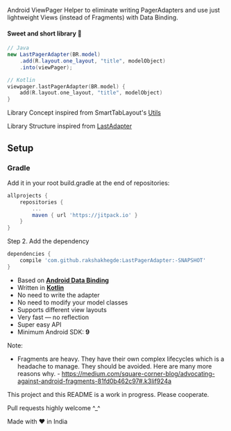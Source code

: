 Android ViewPager Helper to eliminate writing PagerAdapters and use just lightweight Views (instead of Fragments) with Data Binding.

#### Sweet and short library 💋

```java
// Java
new LastPagerAdapter(BR.model)
    .add(R.layout.one_layout, "title", modelObject)
    .into(viewPager);
```
```kotlin
// Kotlin
viewpager.lastPagerAdapter(BR.model) {
    add(R.layout.one_layout, "title", modelObject)
}
```

Library Concept inspired from SmartTabLayout's [Utils](https://github.com/ogaclejapan/SmartTabLayout/tree/master/utils-v4)

Library Structure inspired from [LastAdapter](https://github.com/nitrico/LastAdapter)

## Setup

### Gradle

Add it in your root build.gradle at the end of repositories:
```gradle
allprojects {
    repositories {
        ...
        maven { url 'https://jitpack.io' }
    }
}
```
Step 2. Add the dependency
```gradle
dependencies {
    compile 'com.github.rakshakhegde:LastPagerAdapter:-SNAPSHOT'
}
```

* Based on [**Android Data Binding**](https://developer.android.com/topic/libraries/data-binding/index.html)
* Written in [**Kotlin**](http://kotlinlang.org)
* No need to write the adapter
* No need to modify your model classes
* Supports different view layouts
* Very fast — no reflection
* Super easy API
* Minimum Android SDK: **9**

Note:

- Fragments are heavy. They have their own complex lifecycles which is a headache to manage. They should be avoided. Here are many more reasons why. - https://medium.com/square-corner-blog/advocating-against-android-fragments-81fd0b462c97#.k3lif924a

This project and this README is a work in progress. Please cooperate.

Pull requests highly welcome ^_^

Made with ❤️ in India
